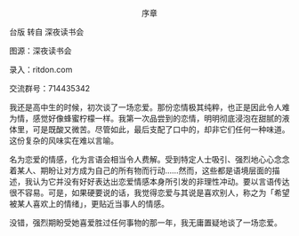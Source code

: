 <p align="center">序章</p>

台版 转自 深夜读书会

图源：深夜读书会

录入：ritdon.com

交流群号：714435342

我还是高中生的时候，初次谈了一场恋爱。那份恋情极其纯粹，也正是因此令人难为情，感觉好像蜂蜜柠檬一样。我第一次品尝到的恋情，明明彻底浸泡在甜腻的液体里，可是既酸又微苦。尽管如此，最后支配了口中的，却非它们任何一种味道。这份复杂的风味实在难以言喻。

名为恋爱的情感，化为言语会相当令人费解。受到特定人士吸引、强烈地心心念念着某人、期盼让对方成为自己的所有物而行动……然而，这些都是语境层面的描述，我认为它并没有好好表达出恋爱情感本身所引发的非理性冲动。要以言语传达很不容易。可是，如果硬要说的话，我觉得恋爱与其说是喜欢别人，称之为「希望被某人喜欢上的情绪」，更贴近当事人的情感。

没错，强烈期盼受她喜爱胜过任何事物的那一年，我无庸置疑地谈了一场恋爱。

